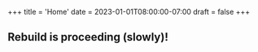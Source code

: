 +++
title = 'Home'
date = 2023-01-01T08:00:00-07:00
draft = false
+++

## Rebuild is proceeding (slowly)!
